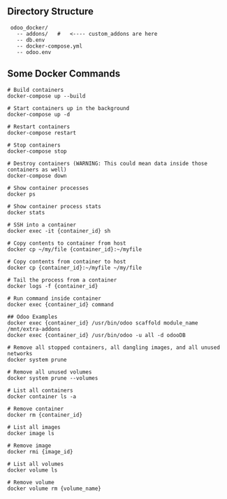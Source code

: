 ## Directory Structure

     odoo_docker/
       -- addons/   #   <---- custom_addons are here
       -- db.env
       -- docker-compose.yml
       -- odoo.env
	


## Some Docker Commands
    
    # Build containers
	docker-compose up --build
		
    # Start containers up in the background
	docker-compose up -d

	# Restart containers
	docker-compose restart

    # Stop containers
    docker-compose stop
    
    # Destroy containers (WARNING: This could mean data inside those containers as well)
    docker-compose down
    
    # Show container processes
    docker ps
    
    # Show container process stats
    docker stats
    
    # SSH into a container
    docker exec -it {container_id} sh
    
    # Copy contents to container from host
    docker cp ~/my/file {container_id}:~/myfile
    
    # Copy contents from container to host
    docker cp {container_id}:~/myfile ~/my/file
    
    # Tail the process from a container
    docker logs -f {container_id}
    
    # Run command inside container
    docker exec {container_id} command
    
    ## Odoo Examples
    docker exec {container_id} /usr/bin/odoo scaffold module_name /mnt/extra-addons
    docker exec {container_id} /usr/bin/odoo -u all -d odooDB
    
    # Remove all stopped containers, all dangling images, and all unused networks
    docker system prune
    
    # Remove all unused volumes
    docker system prune --volumes
    
    # List all containers
    docker container ls -a
    
    # Remove container
    docker rm {container_id}
    
    # List all images
    docker image ls
    
    # Remove image
    docker rmi {image_id}
    
    # List all volumes
    docker volume ls
    
    # Remove volume
    docker volume rm {volume_name}
    
